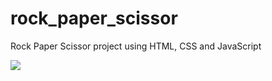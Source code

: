 # rock_paper_scissor
Rock Paper Scissor project using HTML, CSS and JavaScript
<p>
  <a href="https://dish982.github.io/rockpaperscissor">
    <img src="https://img.shields.io/badge/Live Demo-Try It Out-ef4444?style=for-the-badge">
  </a>
</p>


